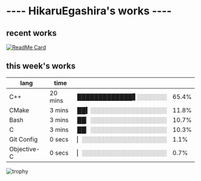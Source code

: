 # ---- HikaruEgashira's works ----

## recent works

[![ReadMe Card](https://github-readme-stats.vercel.app/api/pin/?username=twin-te&repo=twinte-front)](https://github.com/twin-te/twinte-front)

## this week's works

| lang        | time           |                       |        |
| ----------- | -------------- | --------------------- | ------ |
| C++         | 20 mins        | █████████████▋░░░░░░░ |  65.4% |
| CMake       | 3 mins         | ██▍░░░░░░░░░░░░░░░░░░ |  11.8% |
| Bash        | 3 mins         | ██▏░░░░░░░░░░░░░░░░░░ |  10.7% |
| C           | 3 mins         | ██▏░░░░░░░░░░░░░░░░░░ |  10.3% |
| Git Config  | 0 secs         | ▏░░░░░░░░░░░░░░░░░░░░ |   1.1% |
| Objective-C | 0 secs         | ▏░░░░░░░░░░░░░░░░░░░░ |   0.7% |

![trophy](https://github-profile-trophy.vercel.app/?username=HikaruEgashira&theme=onedark)
